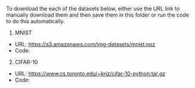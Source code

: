 To download the each of the datasets below, either use the URL link to manually download them and then save them in this folder or run the code to do this automatically.

1. MNIST
- URL: https://s3.amazonaws.com/img-datasets/mnist.npz
- Code: 

2. CIFAR-10
- URL: https://www.cs.toronto.edu/~kriz/cifar-10-python.tar.gz
- Code: 
